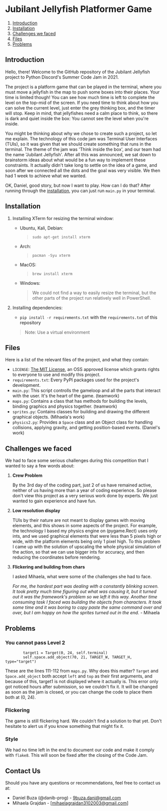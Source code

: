 # Jubilant Jellyfish Platformer Game

1. [Introduction](#introduction)
2. [Installation](#installation)
3. [Challenges we faced](#challenges-we-faced)
4. [Files](#files)
5. [Problems](#problems)

## Introduction

Hello, there! Welcome to the GitHub repository of the Jubilant Jellyfish project to Python Discord's Summer Code Jam in 2021. 

The project is a platform game that can be played in the terminal, where you must move a jellyfish in the map to push some boxes into their places. Your time is limited though! You can see how much time is left to complete the level on the top-mid of the screen. If you need time to think about how you can solve the current level, just enter the grey thinking box, and the timer will stop. Keep in mind, that jellyfishes need a calm place to think, so there is dark and quiet inside the box: You cannot see the level when you're inside.

You might be thinking about why we chose to create such a project, so let me explain. The technology of this code jam was Terminal User Interfaces (TUIs), so it was given that we should create something that runs in the terminal. The theme of the jam was 'Think inside the box', and our team had the name 'Jubilant Jellyfish'. After all this was announced, we sat down to brainstorm ideas about what would be a fun way to implement these constraints. It actually didn't take long to settle on the idea of a game, and soon after we connected all the dots and the goal was very visible. We then had 1 week to achieve what we wanted.

OK, Daniel, good story, but now I want to play. How can I do that?
After running through the [installation](#installation), you can just run `main.py` in your terminal.

## Installation

1. Installing XTerm for resizing the terminal window:
    - Ubuntu, Kali, Debian:
        > `sudo apt-get install xterm`
    - Arch:
        > `pacman -Syu xterm`
    - MacOS:
        > `brew install xterm`
    - Windows:
        > We could not find a way to easily resize the terminal, but the other parts of the project run relatively well in PowerShell.

2. Installing dependencies:
    - `pip install -r requirements.txt` with the `requirements.txt` of this repository
    > Note: Use a virtual environment

## Files

Here is a list of the relevant files of the project, and what they contain:
- `LICENSE`: [The MIT License](https://opensource.org/licenses/MIT), an OSS approved license which grants rights to everyone to use and modify this project.
- `requirements.txt`: Every PyPI packages used for the project's development.
- `main.py`: This script controlls the gameloop and all the parts that interact with the user. It's the heart of the game. (teamwork)
- `maps.py`: Contains a class that has methods for building the levels, binding graphics and physics together. (teamwork)
- `sprites.py`: Contains classes for building and drawing the different graphical objects. (Mihaela's work)
- `physics2.py`: Provides a `Space` class and an Object class for handling collisions, applying gravity, and getting position-based events. (Daniel's work)

## Challenges we faced

We had to face some serious challenges during this competition that I wanted to say a few words about:
1. **Crew Problem**

    By the 3rd day of the coding part, just 2 of us have remained active, neither of us having more than a year of coding experience. So please don't view this project as a very serious work done by experts. We just wanted to gain experience and have fun.
    
2. **Low resolution display**

    TUIs by their nature are not meant to display games with moving elements, and this shows in some aspects of the project. For example, the technology I based my physics engine on (pygame.Rect) uses only ints, and we used graphical elements that were less than 5 pixels high or wide, with the platform elements being only 1 pixel high. To this problem I came up with the solution of upscaling the whole physical simulation of the action, so that we can use bigger ints for accuracy, and then reducing the coordinates before rendering.
    
3. **Flickering and building from chars**

    I asked Mihaela, what were some of the challenges she had to face.
    
    *For me, the hardest part was dealing with a constantly blinking screen. It took pretty much time figuring out what was causing it, but it turned out it was the framework's problem so we left it this way. Another time consuming task I faced was building the objects from characters. It took some time and it was boring to copy paste the same command over and over, but I am happy on how the sprites turned out in the end.* - Mihaela

## Problems

### You cannot pass Level 2

```
        target1 = Target(0, 24, self.terminal)
        self.space.add_object(70, 21, TARGET_W, TARGET_H, type="target")
```

These are the lines 111-112 from `maps.py`. Why does this matter? `Target` and `Space.add_object` both accept `left` and `top` as their first arguments, and because of this, target1 is not displayed where it actually is. This error only got noticed hours after submission, so we couldn't fix it. It will be changed as soon as the jam is closed, or you can change the code to place them both at (0, 24).

### Flickering

The game is still flickering hard. We couldn't find a solution to that yet. Don't hesitate to alert us if you know something that might fix it.

### Style

We had no time left in the end to document our code and make it comply with `flake8`. This will soon be fixed after the closing of the Code Jam.

## Contact Us

Should you have any questions or recommendations, feel free to contact us at:
- Daniel Buza (@danib-prog) - [9buza.dani@gmail.com](9buza.dani@gmail.com)
- Mihaela Grajdan - [mihaelagrajdan3102003@gmail.com]

